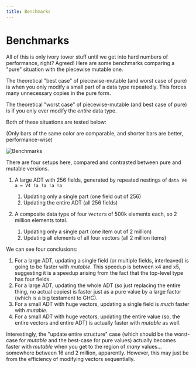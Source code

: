 ```yaml
---
title: Benchmarks
---
```


Benchmarks
==========

All of this is only ivory tower stuff until we get into hard numbers of
performance, right?  Agreed!  Here are some benchmarks comparing a "pure"
situation with the piecewise mutable one.

The theoretical "best case" of piecewise-mutable (and worst case of pure) is
when you only modify a small part of a data type repeatedly.  This forces
many unnecessary copies in the pure form.

The theoretical "worst case" of piecewise-mutable (and best case of pure) is if
you only ever modify the *entire* data type.

Both of these situations are tested below:

(Only bars of the same color are comparable, and shorter bars are better,
performance-wise)

![Benchmarks](https://i.imgur.com/S95TuiM.png)

There are four setups here, compared and contrasted between pure and mutable
versions.

1.  A large ADT with 256 fields, generated by repeated nestings of `data V4 a =
    V4 !a !a !a !a`

    1.  Updating only a single part (one field out of 256)
    2.  Updating the entire ADT (all 256 fields)

2.  A composite data type of four `Vector`s of 500k elements each, so 2 million
    elements total.

    1.  Updating only a single part (one item out of 2 million)
    2.  Updating all elements of all four vectors (all 2 million items)

We can see four conclusions:

1.  For a large ADT, updating a single field (or multiple fields, interleaved)
    is going to be faster with *mutable*.  This speedup is between x4 and x5,
    suggesting it is a speedup arising from the fact that the top-level type
    has four fields.
2.  For a large ADT, updating the whole ADT (so just replacing the entire
    thing, no actual copies) is faster just as a pure value by a large factor
    (which is a big testament to GHC).
3.  For a small ADT with huge vectors, updating a single field is *much* faster
    with *mutable*.
4.  For a small ADT with huge vectors, updating the entire value (so, the
    entire vectors and entire ADT) is actually faster with *mutable* as well.

Interestingly, the "update entire structure" case (which should be the
worst-case for *mutable* and the best-case for pure values) actually becomes
faster with *mutable* when you get to the region of *many* values... somewhere
between 16 and 2 million, apparently.  However, this may just be from the
efficiency of modifying vectors sequentially.
